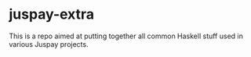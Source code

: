 # juspay-extra

This is a repo aimed at putting together all common Haskell stuff used in various Juspay projects.